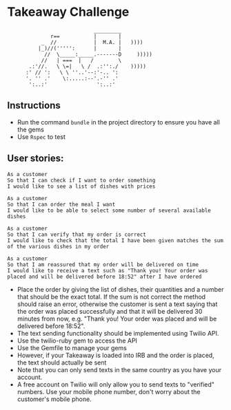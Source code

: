 Takeaway Challenge
==================
```
                            _________
              r==           |       |
           _  //            |  M.A. |   ))))
          |_)//(''''':      |       |
            //  \_____:_____.-------D     )))))
           //   | ===  |   /        \
       .:'//.   \ \=|   \ /  .:'':./    )))))
      :' // ':   \ \ ''..'--:'-.. ':
      '. '' .'    \:.....:--'.-'' .'
       ':..:'                ':..:'

 ```

Instructions
-----

* Run the command `bundle` in the project directory to ensure you have all the gems
* Use `Rspec` to test

User stories:
-----

```
As a customer
So that I can check if I want to order something
I would like to see a list of dishes with prices

As a customer
So that I can order the meal I want
I would like to be able to select some number of several available dishes

As a customer
So that I can verify that my order is correct
I would like to check that the total I have been given matches the sum of the various dishes in my order

As a customer
So that I am reassured that my order will be delivered on time
I would like to receive a text such as "Thank you! Your order was placed and will be delivered before 18:52" after I have ordered
```


  * Place the order by giving the list of dishes, their quantities and a number that should be the exact total. If the sum is not correct the method should raise an error, otherwise the customer is sent a text saying that the order was placed successfully and that it will be delivered 30 minutes from now, e.g. "Thank you! Your order was placed and will be delivered before 18:52".
  * The text sending functionality should be implemented using Twilio API.
  * Use the twilio-ruby gem to access the API
  * Use the Gemfile to manage your gems
  * However, if your Takeaway is loaded into IRB and the order is placed, the text should actually be sent
  * Note that you can only send texts in the same country as you have your account.
  * A free account on Twilio will only allow you to send texts to "verified" numbers. Use your mobile phone number, don't worry about the customer's mobile phone.
